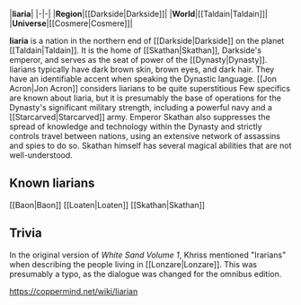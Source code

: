 |**Iiaria**|
|-|-|
|**Region**|[[Darkside\|Darkside]]|
|**World**|[[Taldain\|Taldain]]|
|**Universe**|[[Cosmere\|Cosmere]]|

**Iiaria** is a nation in the northern end of [[Darkside\|Darkside]] on the planet [[Taldain\|Taldain]]. It is the home of [[Skathan\|Skathan]], Darkside's emperor, and serves as the seat of power of the [[Dynasty\|Dynasty]].
Iiarians typically have dark brown skin, brown eyes, and dark hair. They have an identifiable accent when speaking the Dynastic language. [[Jon Acron\|Jon Acron]] considers Iiarians to be quite superstitious
Few specifics are known about Iiaria, but it is presumably the base of operations for the Dynasty's significant military strength, including a powerful navy and a [[Starcarved\|Starcarved]] army. Emperor Skathan also suppresses the spread of knowledge and technology within the Dynasty and strictly controls travel between nations, using an extensive network of assassins and spies to do so. Skathan himself has several magical abilities that are not well-understood.

## Known Iiarians
[[Baon\|Baon]]
[[Loaten\|Loaten]]
[[Skathan\|Skathan]]
## Trivia
In the original version of *White Sand Volume 1*, Khriss mentioned "Irarians" when describing the people living in [[Lonzare\|Lonzare]]. This was presumably a typo, as the dialogue was changed for the omnibus edition.


https://coppermind.net/wiki/Iiarian